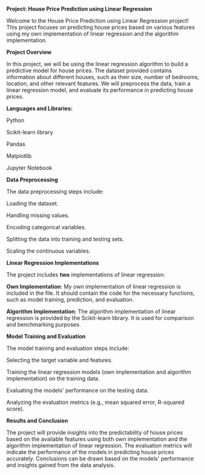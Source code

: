**Project: House Price Prediction using Linear Regression**

Welcome to the House Price Prediction using Linear Regression project! This project focuses on predicting house prices based on various features using my own implementation of linear regression and the algorithm implementation.

**Project Overview**

In this project, we will be using the linear regression algorithm to build a predictive model for house prices. The dataset provided contains information about different houses, such as their size, number of bedrooms, location, and other relevant features. We will preprocess the data, train a linear regression model, and evaluate its performance in predicting house prices.

**Languages and Libraries:**

Python

Scikit-learn library

Pandas

Matplotlib

Jupyter Notebook

**Data Preprocessing**

The data preprocessing steps include:


Loading the dataset.

Handling missing values.

Encoding categorical variables.

Splitting the data into training and testing sets.

Scaling the continuous variables.

**Linear Regression Implementations**

The project includes **two** implementations of linear regression:

**Own Implementation**: My own implementation of linear regression is included in the file. It should contain the code for the necessary functions, such as model training, prediction, and evaluation.

**Algorithm Implementation**: The algorithm implementation of linear regression is provided by the Scikit-learn library. It is used for comparison and benchmarking purposes.

**Model Training and Evaluation**

The model training and evaluation steps include:


Selecting the target variable and features.

Training the linear regression models (own implementation and algorithm implementation) on the training data.

Evaluating the models' performance on the testing data.

Analyzing the evaluation metrics (e.g., mean squared error, R-squared score).

**Results and Conclusion**

The project will provide insights into the predictability of house prices based on the available features using both own implementation and the algorithm implementation of linear regression. The evaluation metrics will indicate the performance of the models in predicting house prices accurately. Conclusions can be drawn based on the models' performance and insights gained from the data analysis.
